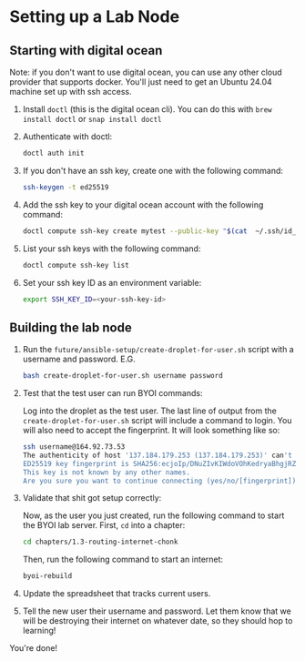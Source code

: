 # Setting up a Lab Node

## Starting with digital ocean

Note: if you don't want to use digital ocean, you can use any other cloud
provider that supports docker. You'll just need to get an Ubuntu 24.04 machine
set up with ssh access.

1. Install `doctl` (this is the digital ocean cli). You can do this with `brew install doctl` or `snap install doctl`

2. Authenticate with doctl:

    ```bash
    doctl auth init
    ```

3. If you don't have an ssh key, create one with the following command:

    ```bash
    ssh-keygen -t ed25519
    ```

4. Add the ssh key to your digital ocean account with the following command:

    ```bash
    doctl compute ssh-key create mytest --public-key "$(cat  ~/.ssh/id_ed25519.pub)"
    ```

5. List your ssh keys with the following command:

    ```bash
    doctl compute ssh-key list
    ```

6. Set your ssh key ID as an environment variable:

    ```bash
    export SSH_KEY_ID=<your-ssh-key-id>
    ```

## Building the lab node

1. Run the `future/ansible-setup/create-droplet-for-user.sh` script with a username and password. E.G.

    ```bash
    bash create-droplet-for-user.sh username password
    ```

2. Test that the test user can run BYOI commands:

    Log into the droplet as the test user. The last line of output from the `create-droplet-for-user.sh` script will include a command to login. You will also need to accept the fingerprint. It will look something like so:

    ```bash
    ssh username@164.92.73.53
    The authenticity of host '137.184.179.253 (137.184.179.253)' can't be established.
    ED25519 key fingerprint is SHA256:ecjoIp/DNuZIvKIWdoVOhKedryaBhgjRZooH1iYMKGU.
    This key is not known by any other names.
    Are you sure you want to continue connecting (yes/no/[fingerprint])? yes
    ```

3. Validate that shit got setup correctly:

    Now, as the user you just created, run the following command to start the BYOI lab server. First, `cd` into a chapter:

    ```bash
    cd chapters/1.3-routing-internet-chonk
    ```

    Then, run the following command to start an internet:

    ```bash
    byoi-rebuild
    ```

4. Update the spreadsheet that tracks current users.

5. Tell the new user their username and password. Let them know that we will be destroying their internet on whatever date, so they should hop to learning!

You're done!
